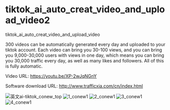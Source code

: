 # tiktok_ai_auto_creat_video_and_upload_video2
tiktok_ai_auto_creat_video_and_upload_video

300 videos can be automatically generated every day and uploaded to your tiktok account. Each video can bring you 30-100 views, and you can bring you 9,000-30,000 users with views in one day, which means you can bring you 30,000 traffic every day, as well as many likes and followers. All of this is fully automatic.

Video URL: https://youtu.be/XP-2wJqNGnY

Software download URL: http://www.trafficxia.com/cn/index.html

![英文ai-tiktok_conew_top](https://github.com/user-attachments/assets/70347470-310e-4f98-b799-b0c2230f6db2)
![1_conew1](https://github.com/user-attachments/assets/b0252920-e257-4548-8954-7eb8df554c66)
![2_conew1](https://github.com/user-attachments/assets/2581a991-68df-40b5-b6b1-d5caf2945cec)
![3_conew1](https://github.com/user-attachments/assets/2e79f11f-495a-494e-87d8-315bd3d41ca9)
![4_conew1](https://github.com/user-attachments/assets/8a71f1d6-065b-4aca-9674-c43535d2a9de)
